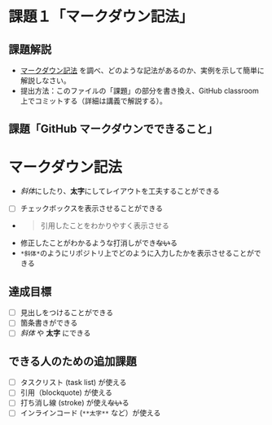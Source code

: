 # 課題１「マークダウン記法」

## 課題解説

- [マークダウン記法](https://guides.github.com/features/mastering-markdown/) を調べ、どのような記法があるのか、実例を示して簡単に解説しなさい。
- 提出方法：このファイルの「課題」の部分を書き換え、GitHub classroom 上でコミットする（詳細は講義で解説する）。

## 課題「GitHub マークダウンでできること」

# マークダウン記法
- *斜体*にしたり、**太字**にしてレイアウトを工夫することができる
- [ ] チェックボックスを表示させることができる
- > 引用したことをわかりやすく表示させる
- 修正したことがわかるような打消しができ~~ない~~る
- `*斜体*`のようにリポジトリ上でどのように入力したかを表示させることができる

## 達成目標

- [ ] 見出しをつけることができる
- [ ] 箇条書きができる
- [ ] *斜体* や **太字** にできる

## できる人のための追加課題

- [ ] タスクリスト (task list) が使える
- [ ] 引用（blockquote) が使える
- [ ] 打ち消し線 (stroke) が使え~~ない~~る
- [ ] インラインコード (`**太字**` など）が使える
